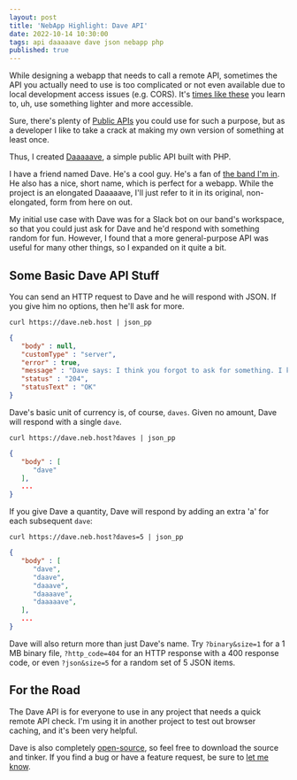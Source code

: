```yaml
---
layout: post
title: 'NebApp Highlight: Dave API'
date: 2022-10-14 10:30:00
tags: api daaaaave dave json nebapp php
published: true
---
```


While designing a webapp that needs to call a remote API, sometimes the API you actually need to use is too complicated or not even available due to local development access issues (e.g. CORS). It's [times like these](https://www.youtube.com/watch?v=rhzmNRtIp8k) you learn to, uh, use something lighter and more accessible.

Sure, there's plenty of [Public APIs](https://github.com/public-apis/public-apis) you could use for such a purpose, but as a developer I like to take a crack at making my own version of something at least once.

Thus, I created [Daaaaave](https://dave.neb.host), a simple public API built with PHP.

<!--more-->

I have a friend named Dave. He's a cool guy. He's a fan of [the band I'm in](http://flylikevenus.com). He also has a nice, short name, which is perfect for a webapp. While the project is an elongated Daaaaave, I'll just refer to it in its original, non-elongated, form from here on out.

My initial use case with Dave was for a Slack bot on our band's workspace, so that you could just ask for Dave and he'd respond with something random for fun. However, I found that a more general-purpose API was useful for many other things, so I expanded on it quite a bit.

## Some Basic Dave API Stuff

You can send an HTTP request to Dave and he will respond with JSON. If you give him no options, then he'll ask for more.

```shell
curl https://dave.neb.host | json_pp
```

```json
{
   "body" : null,
   "customType" : "server",
   "error" : true,
   "message" : "Dave says: I think you forgot to ask for something. I know about ?binary, ?dave(s), ?http_code, ?json, ?slack, and ?text. See https://github.com/michaelchadwick/daaaaave for more, man.",
   "status" : "204",
   "statusText" : "OK"
}
```

Dave's basic unit of currency is, of course, `daves`. Given no amount, Dave will respond with a single `dave`.

```shell
curl https://dave.neb.host?daves | json_pp
```

```json
{
   "body" : [
      "dave"
   ],
   ...
}
```

If you give Dave a quantity, Dave will respond by adding an extra 'a' for each subsequent `dave`:

```shell
curl https://dave.neb.host?daves=5 | json_pp
```

```json
{
   "body" : [
      "dave",
      "daave",
      "daaave",
      "daaaave",
      "daaaaave",
   ],
   ...
}
```

Dave will also return more than just Dave's name. Try `?binary&size=1` for a 1 MB binary file, `?http_code=404` for an HTTP response with a 400 response code, or even `?json&size=5` for a random set of 5 JSON items.

## For the Road

The Dave API is for everyone to use in any project that needs a quick remote API check. I'm using it in another project to test out browser caching, and it's been very helpful.

Dave is also completely [open-source](https://github.com/michaelchadwick/daaaaave), so feel free to download the source and tinker. If you find a bug or have a feature request, be sure to [let me know](https://github.com/michaelchadwick/daaaaave/issues/new).
